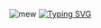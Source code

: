 ![mew](https://media.tenor.com/I4Fr10HhqG0AAAAd/pokemon-mew.gif)
[![Typing SVG](https://readme-typing-svg.herokuapp.com?color=%CF9FFF&lines=影が深いほど、光もまた強くなる🐈‍⬛)](https://git.io/typing-svg)
